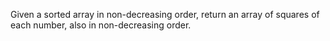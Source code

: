 Given a sorted array in non-decreasing order, return an array of squares of each number, also in non-decreasing order.